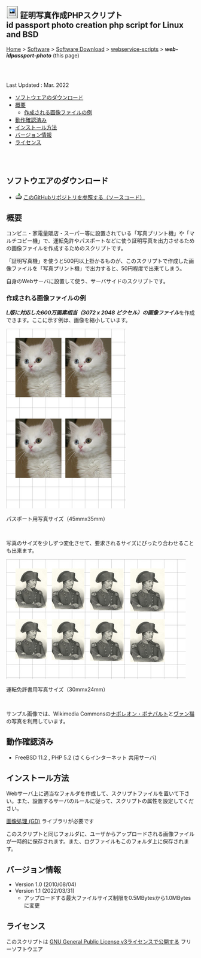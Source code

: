 ## ![icon](readme_pics/softdown-ico-ThumbHtml.png) 証明写真作成PHPスクリプト<br />id passport photo creation php script for Linux and BSD<!-- omit in toc -->

[Home](https://oasis3855.github.io/webpage/) > [Software](https://oasis3855.github.io/webpage/software/index.html) > [Software Download](https://oasis3855.github.io/webpage/software/software-download.html) > [webservice-scripts](../README.md) > ***web-idpassport-photo*** (this page)

<br />
<br />

Last Updated : Mar. 2022

- [ソフトウエアのダウンロード](#ソフトウエアのダウンロード)
- [概要](#概要)
  - [作成される画像ファイルの例](#作成される画像ファイルの例)
- [動作確認済み](#動作確認済み)
- [インストール方法](#インストール方法)
- [バージョン情報](#バージョン情報)
- [ライセンス](#ライセンス)

<br />
<br />

## ソフトウエアのダウンロード

- ![download icon](../readme_pics/soft-ico-download-darkmode.gif)   [このGitHubリポジトリを参照する（ソースコード）](../web-idpassport-photo/) 

## 概要

コンビニ・家電量販店・スーパー等に設置されている「写真プリント機」や「マルチコピー機」で、運転免許やパスポートなどに使う証明写真を出力させるための画像ファイルを作成するためのスクリプトです。

「証明写真機」を使うと500円以上掛かるものが、このスクリプトで作成した画像ファイルを「写真プリント機」で出力すると、50円程度で出来てしまう。

自身のWebサーバに設置して使う、サーバサイドのスクリプトです。

### 作成される画像ファイルの例

***L版に対応した600万画素相当（3072 x 2048 ピクセル）の画像ファイル***を作成できます。ここに示す例は、画像を縮小しています。 

![パスポート用写真サイズ（45mmx35mm）](readme_pics/sample-passport.jpg)

パスポート用写真サイズ（45mmx35mm）

<br/>

写真のサイズを少しずつ変化させて、要求されるサイズにぴったり合わせることも出来ます。 

![運転免許書用写真サイズ（30mmx24mm）](readme_pics/sample-drive.jpg)

運転免許書用写真サイズ（30mmx24mm）

<br/>

サンプル画像では、Wikimedia Commonsの[ナポレオン・ボナパルト](https://commons.wikimedia.org/wiki/File:Bonabarte_Premier_consul.jpg)と[ヴァン猫](https://commons.wikimedia.org/wiki/File:Turkish_Van_Cat.jpg)の写真を利用しています。 

## 動作確認済み

- FreeBSD 11.2 , PHP 5.2  (さくらインターネット 共用サーバ)

## インストール方法

Webサーバ上に適当なフォルダを作成して、スクリプトファイルを置いて下さい。また、設置するサーバのルールに従って、スクリプトの属性を設定してください。

[画像処理 (GD)](https://www.php.net/manual/ja/book.image.php) ライブラリが必要です

このスクリプトと同じフォルダに、ユーザからアップロードされる画像ファイルが一時的に保存されます。また、ログファイルもこのフォルダ上に保存されます。

## バージョン情報

- Version 1.0 (2010/08/04)
- Version 1.1 (2022/03/31)
  - アップロードする最大ファイルサイズ制限を0.5MBytesから1.0MBytesに変更

## ライセンス

このスクリプトは [GNU General Public License v3ライセンスで公開する](https://www.gnu.org/licenses/gpl-3.0.html) フリーソフトウエア

